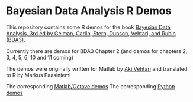 # Bayesian Data Analysis R Demos

This repository contains some R demos for the book [Bayesian Data
Analysis, 3rd ed by Gelman, Carlin, Stern, Dunson, Vehtari, and Rubin (BDA3)](http://www.stat.columbia.edu/~gelman/book/).

Currently there are demos for BDA3 Chapter 2 (and demos for chapters 2, 3, 4, 5, 6, 10 and 11 coming)

The demos were originally written for Matlab by [Aki
Vehtari](http://users.aalto.fi/~ave/) and translated to R by
Markus Paasiniemi

The corresponding [Matlab/Octave demos](https://github.com/avehtari/BDA_m_demos)
The corresponding [Python demos](https://github.com/avehtari/BDA_py_demos)

